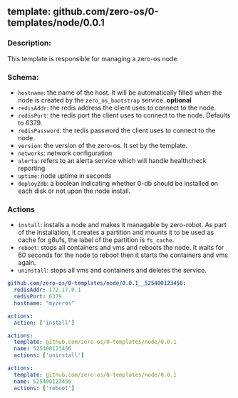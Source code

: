 ## template: github.com/zero-os/0-templates/node/0.0.1

### Description:
This template is responsible for managing a zero-os node.

### Schema:

- `hostname`: the name of the host. It will be automatically filled when the node is created by the `zero_os_bootstrap` service. **optional**
- `redisAddr`: the redis address the client uses to connect to the node.
- `redisPort`: the redis port the client uses to connect to the node. Defaults to 6379.
- `redisPassword`: the redis password the client uses to connect to the node.
- `version`: the version of the zero-os. It set by the template.
- `networks`: network configuration
- `alerta`: refers to an alerta service which will handle healthcheck reporting
- `uptime`: node uptime in seconds
- `deployZdb`: a boolean indicating whether 0-db should be installed on each disk or not upon the node install. 


### Actions
- `install`: installs a node and makes it managable by zero-robot. As part of the installation, it creates a partition and mounts it to be used as cache for g8ufs, the label of the partition is `fs_cache`.
- `reboot`: stops all containers and vms and reboots the node. 
It waits for 60 seconds for the node to reboot then it starts the containers and vms again.
- `uninstall`: stops all vms and containers and deletes the service.


```yaml
github.com/zero-os/0-templates/node/0.0.1__525400123456:
  redisAddr: 172.17.0.1
  redisPort: 6379
  hostname: "myzeros"

actions:
  action: ['install']
```


```yaml
actions:
  template: github.com/zero-os/0-templates/node/0.0.1
  name: 525400123456
  actions: ['uninstall']
```

```yaml
actions:
  template: github.com/zero-os/0-templates/node/0.0.1
  name: 525400123456
  actions: ['reboot']
```
